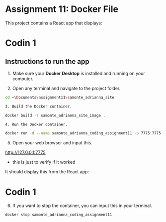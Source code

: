 # Assignment 11: Docker File

This project contains a React app that displays:

<h1>Codin 1</h1>

## Instructions to run the app

1. Make sure your **Docker Desktop** is installed and running on your computer.

2. Open any terminal and navigate to the project folder.

```bash
cd ~\Documents\assignment11\samonte_adrianna_site

3. Build the Docker container.

docker build -t samonte_adrianna_site_image .

4. Run the Docker container.

docker run -d --name samonte_adrianna_coding_assignment11 -p 7775:7775 samonte_adrianna_site_image
```
5. Open your web browser and input this.

http://127.0.0.1:7775

- this is just to verify if it worked

It should display this from the React app:

<h1>Codin 1</h1>

6. If you want to stop the container, you can input this in your terminal.

```bash
docker stop samonte_adrianna_coding_assignment11
```


